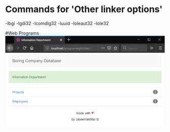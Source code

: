 # Commands for 'Other linker options'
-lbgi -lgdi32 -lcomdlg32 -luuid -loleaut32 -lole32

#Web Programs
<img src="https://github.com/Jaseemakhtar/mcafourth/blob/master/webPrograms/programEight/snap2.png" >